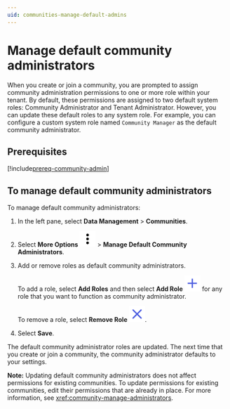 ```yaml
---
uid: communities-manage-default-admins
---
```


# Manage default community administrators

When you create or join a community, you are prompted to assign community administration permissions to one or more role within your tenant. By default, these permissions are assigned to two default system roles: Community Administrator and Tenant Administrator. However, you can update these default roles to any system role. For example, you can configure a custom system role named `Community Manager` as the default community administrator.

## Prerequisites

[!include[prereq-community-admin](includes/prereq-community-admin.md)]

## To manage default community administrators

To manage default community administrators:

1. In the left pane, select **Data Management** > **Communities**.

1. Select **More Options** ![More Options](../_icons/default/dots-vertical.svg) > **Manage Default Community Administrators**.

1. Add or remove roles as default community administrators.

	To add a role, select **Add Roles** and then select **Add Role** ![add role](../_icons/branded/plus.svg) for any role that you want to function as community administrator.

	To remove a role, select **Remove Role** ![Remove Role](../_icons/branded/window-close.svg).

1. Select **Save**.

The default community administrator roles are updated. The next time that you create or join a community, the community administrator defaults to your settings.

**Note:** Updating default community administrators does not affect permissions for existing communities. To update permissions for existing communities, edit their permissions that are already in place. For more information, see <xref:community-manage-administrators>.
